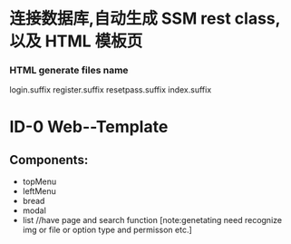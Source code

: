 # 连接数据库,自动生成 SSM rest class,以及 HTML 模板页

### HTML generate files name

login.suffix
register.suffix
resetpass.suffix
index.suffix

# ID-0 Web--Template

## Components:

*   topMenu
*   leftMenu
*   bread
*   modal
*   list //have page and search function [note:genetating need recognize img or file or option type and permisson etc.]
